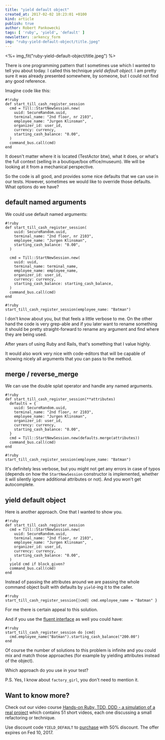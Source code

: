 ```yaml
---
title: "yield default object"
created_at: 2017-02-02 10:23:01 +0100
kind: article
publish: true
author: Robert Pankowecki
tags: [ 'ruby', 'yield', 'default' ]
newsletter: :arkency_form
img: "ruby-yield-default-object/title.jpeg"
---
```


<%= img_fit("ruby-yield-default-object/title.jpeg") %>

There is one programming pattern that I sometimes use
which I wanted to tell you about today. I called this technique
_yield default object_. I am pretty sure it was already presented
somewhere, by someone, but I could not find any good reference.

<!-- more -->

Imagine code like this:

```
#!ruby
def start_till_cash_register_session
  cmd = Till::StartNewSession.new(
    uuid: SecureRandom.uuid,
    terminal_name: "2nd floor, nr 2103",
    employee_name: "Jurgen Klinsman",
    organizer_id: user_id,
    currency: currency,
    starting_cash_balance: "0.00",
  )
  command_bus.call(cmd)
end
```

It doesn't matter where it is located (TestActor btw), what it does,
or what's the full context (selling in a boutique/box office/museum).
We will be looking at it from a mechanical perspective.
 
So the code is all good, and provides some nice defaults that we can
use in our tests. However, sometimes we would like to override those
defaults. What options do we have?

## default named arguments

We could use default named arguments:

```
#!ruby
def start_till_cash_register_session(
    uuid: SecureRandom.uuid,
    terminal_name: "2nd floor, nr 2103",
    employee_name: "Jurgen Klinsman",
    starting_cash_balance: "0.00",
  )
  
  cmd = Till::StartNewSession.new(
    uuid: uuid,
    terminal_name: terminal_name,
    employee_name: employee_name,
    organizer_id: user_id,
    currency: currency,
    starting_cash_balance: starting_cash_balance,
  )
  command_bus.call(cmd)
end
```

```
#!ruby
start_till_cash_register_session(employee_name: "Batman")
```

I don't know about you, but that feels a little verbose to me.
On the other hand the code is very grep-able and if you later
want to rename something it should be pretty straight-forward
to rename any argument and find where they are being used.

After years of using Ruby and Rails, that's something that I
value highly.

It would also work very nice with code-editors that will be
capable of showing nicely all arguments that you can pass to
the method.

## merge / reverse_merge

We can use the double splat operator and handle any named arguments.

```
#!ruby
def start_till_cash_register_session(**attributes)
  defaults = {
    uuid: SecureRandom.uuid,
    terminal_name: "2nd floor, nr 2103",
    employee_name: "Jurgen Klinsman",
    organizer_id: user_id,
    currency: currency,
    starting_cash_balance: "0.00",
  }
  cmd = Till::StartNewSession.new(defaults.merge(attributes))
  command_bus.call(cmd)
end
```

```
#!ruby
start_till_cash_register_session(employee_name: "Batman")
```

It's definitely less verbose, but you might not get any errors
in case of typos (depends on how the `StartNewSession` constructor
is implemented, whether it will silently ignore additional
attributes or not). And you won't get autocomplete.

## yield default object

Here is another approach. One that I wanted to show you.

```
#!ruby
def start_till_cash_register_session
  cmd = Till::StartNewSession.new(
    uuid: SecureRandom.uuid,
    terminal_name: "2nd floor, nr 2103",
    employee_name: "Jurgen Klinsman",
    organizer_id: user_id,
    currency: currency,
    starting_cash_balance: "0.00",
  )
  yield cmd if block_given?
  command_bus.call(cmd)
end
```

Instead of passing the attributes around we are passing the whole
command object built with defaults by `yield`-ing it to the caller. 

```
#!ruby
start_till_cash_register_session{|cmd| cmd.employee_name = "Batman" }
```

For me there is certain appeal to this solution.

And if you use the [fluent interface](/2017/01/fluent-interfaces-in-ruby-ecosystem/)
as well you could have:

```
#!ruby
start_till_cash_register_session do |cmd| 
  cmd.employee_name("Batman").starting_cash_balance("200.00")
end
```

Of course the number of solutions to this problem is infinite and
you could mix and match those approaches (for example by yielding attributes
instead of the object).

Which approach do you use in your test?

P.S. Yes, I know about `factory_girl`, you don't need to mention it.

## Want to know more?

Check out our video course [Hands-on Ruby, TDD, DDD - a simulation of a real project](https://vimeo.com/ondemand/arkencyruby)
which contains 51 short videos, each one discussing a small refactoring or technique.

Use discount code `YIELD_DEFAULT` to [purchase](https://vimeo.com/r/1R9K/LkRzRUpkZX) with 50% discount.
The offer expires on Fed 10, 2017.
